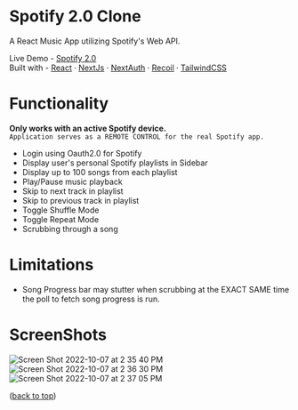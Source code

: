 # Spotify 2.0 Clone
A React Music App utilizing Spotify's Web API. 

Live Demo - [Spotify 2.0](https://spotify-clone-pkmans.vercel.app/login)  
Built with - [React](https://reactjs.org/) · [NextJs](https://nextjs.org/) · [NextAuth](https://next-auth.js.org/) · [Recoil](https://recoiljs.org/) · [TailwindCSS](https://tailwindcss.com/)


# Functionality
**Only works with an active Spotify device.**  
```Application serves as a REMOTE CONTROL for the real Spotify app.```

- Login using Oauth2.0 for Spotify
- Display user's personal Spotify playlists in Sidebar
- Display up to 100 songs from each playlist
- Play/Pause music playback 
- Skip to next track in playlist
- Skip to previous track in playlist
- Toggle Shuffle Mode
- Toggle Repeat Mode
- Scrubbing through a song

# Limitations
- Song Progress bar may stutter when scrubbing at the EXACT SAME time the poll to fetch song progress is run. 

# ScreenShots
![Screen Shot 2022-10-07 at 2 35 40 PM](https://user-images.githubusercontent.com/60535510/194661837-876b4f59-9fd5-449a-8707-e4d19ed4cda3.png)
![Screen Shot 2022-10-07 at 2 36 30 PM](https://user-images.githubusercontent.com/60535510/194661862-76c5fbf2-43e2-41ef-b62a-53ca7e09f85e.png)
![Screen Shot 2022-10-07 at 2 37 05 PM](https://user-images.githubusercontent.com/60535510/194661894-726bdbf1-2dfa-494c-83d9-122844c05337.png)

([back to top](#spotify-20-clone))
